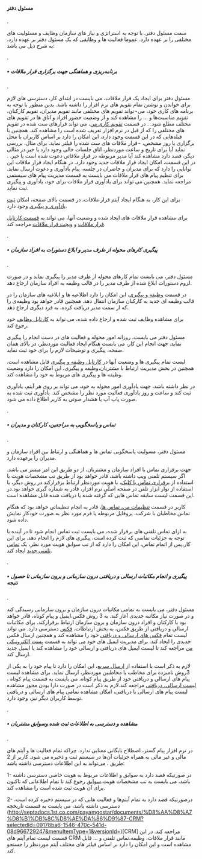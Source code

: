 #### مسئول دفتر
.

سمت مسئول دفتر، با توجه به استراتژی و نیاز های سازمان وظایف و مسئولیت های مختلفی را  بر عهده دارد. عموما  فعالیت ها و وظایفی که یک مسئول دفتر بر عهده دارد، به شرح ذیل می باشد:
 
 
 .
##### •	برنامه‌ریزی و هماهنگی جهت برگزاری قرار ملاقات
 .
 
 
مسئول دفتر برای ایجاد یک قرار ملاقات، می بایست در ابتدای کار، دسترسی های لازم برای خواندن و نوشتن تمام تقویم های نرم افزار را داشته باشد. بدین منظور با توجه به برنامه های کاری خود، می¬تواند تقویم های مختلفی مانند تقویم مدیران، تقویم کارکنان، تقویم مناسبت‌ها و ... را مشاهده کند و از وضعیت حضور افراد و اتاق ها در تقویم های مختلف مطلع شود.
 .
در قسمت [تقویم کاری من](http://septadocs.1st.co.com/payamgostar/documents/%D8%AA%D9%82%D9%88%DB%8C%D9%85-%DA%A9%D8%A7%D8%B1%DB%8C-%D9%85%D9%86?selectedId=fb01433b-fe7b-4437-5418-08d966729247&menuItemType=1&versionId=)، می تواند قرارهای ست شده در تقویم های مختلفی را که از قبل در نرم افزار تعریف شده است را مشاهده کند. همچنین با فیلدهایی که در این قسمت وجود دارد، این امکان را دارد بر اساس کاربران یا محل برگزاری یا روز مشخص، ¬قرار ملاقات های ست شده را فیلتر نماید. برای مثال، بررسی نماید آیا برای تاریخ و ساعت موردنظر، اتاق جلسات خالی وجود دارد یا خیر.در مثالی دیگر، قصد دارد مشاهده کند آیا مدیر مربوطه در قرار ملاقاتی دعوت شده است یا خیر.
 .
در این قسمت، امکان ایجاد قرار ملاقات جدید وجود دارد. در هنگام ایجاد قرار ملاقات این توانایی را دارد که برای مدیران و حاضران در جلسه، پیام یادآوری و دعوت ارسال نماید. برای تنظیم پیام های قرار ملاقات می بایست به قسمت مدیریت پیام های سیستمی مراجعه نماید. همچنین می تواند برای یادآوری قرار ملاقات برای خود، یادآوری و پیگیری ثبت نماید.

برای این کار، به هنگام ایجاد آیتم قرار ملاقات، در قسمت بالای صفحه، امکان [ثبت یادآوری و پیگیری](http://septadocs.1st.co.com/payamgostar/documents/%D8%AB%D8%A8%D8%AA-%DB%8C%D8%A7%D8%AF%D8%A2%D9%88%D8%B1%DB%8C-%D9%88-%D9%BE%DB%8C%DA%AF%DB%8C%D8%B1%DB%8C?selectedId=94dabd68-9f08-4a31-8d2d-08d977603f16&menuItemType=1&versionId=) وجود دارد.

برای مشاهده قرار ملاقات های ایجاد شده و وضعیت آنها، می تواند به  [قسمت کارتابل قرار ملاقات](http://septadocs.1st.co.com/payamgostar/documents/%D8%AA%D8%B9%DB%8C%DB%8C%D9%86-%D9%88%D8%B6%D8%B9%DB%8C%D8%AA-%D8%AD%D8%B6%D9%88%D8%B1-%D8%AF%D8%B1-%D9%82%D8%B1%D8%A7%D8%B1%D9%85%D9%84%D8%A7%D9%82%D8%A7%D8%AA?selectedId=1e5b16d7-2908-405a-5445-08d966729247&menuItemType=1&versionId=) و [ویجت قرار ملاقات](http://septadocs.1st.co.com/payamgostar/documents/%D9%88%DB%8C%D8%AC%D8%AA-%D9%82%D8%B1%D8%A7%D8%B1%D9%85%D9%84%D8%A7%D9%82%D8%A7%D8%AA?selectedId=1d337dd5-fec4-4274-553c-08d966729247&menuItemType=1&versionId=) مراجعه کند.
 
 
 .
##### •	پیگیری کارهای محوله از طرف مدیر و ابلاغ دستورات به افراد سازمان
 .
 
 
مسئول دفتر، می بایست تمام کارهای محوله از طرف مدیر را پیگیری نماید و در صورت لزوم دستورات ابلاغ شده از طرف مدیر را در قالب وظیفه به افراد سازمان ارجاع دهد.

در قسمت [وظیفه و پیگیری](http://septadocs.1st.co.com/payamgostar/documents/%DA%A9%D8%A7%D8%B1%D8%AA%D8%A7%D8%A8%D9%84-%D9%88%D8%B8%D8%A7%DB%8C%D9%81-%D9%88-%D9%BE%DB%8C%DA%AF%DB%8C%D8%B1%DB%8C%E2%80%8C%D9%87%D8%A7?selectedId=af6803b6-41a0-4c62-5431-08d966729247&menuItemType=1&versionId=)، این امکان را دارد اطلاعیه ها و ابلاغیه های سازمان را در قالب وظیفه ای جدید به کارکنان سازمان انتقال دهد. همچنین قادر خواهد بود وظیفه‌ی را که از سمت مدیر دریافت کرده، به فرد دیگری ارجاع دهد.

برای مشاهده وظایف ثبت شده و ارجاع داده شده، می تواند به [کارتابل وظایف](http://septadocs.1st.co.com/payamgostar/documents/%DA%A9%D8%A7%D8%B1%D8%AA%D8%A7%D8%A8%D9%84-%D9%88%D8%B8%D8%A7%DB%8C%D9%81-%D9%88-%D9%BE%DB%8C%DA%AF%DB%8C%D8%B1%DB%8C%E2%80%8C%D9%87%D8%A7?selectedId=af6803b6-41a0-4c62-5431-08d966729247&menuItemType=1&versionId=) خود رجوع کند.

مسئول دفتر می بایست، روزانه  امور محوله و فعالیت های در دست انجام را پیگیری نماید. جهت انجام این کار، می بایست هنگام ایجاد فعالیت موردنظر، در بالای همان صفحه، پیگیری و توضیحات لازم را برای خود ثبت نماید.

لیست تمام پیگیری ها و وضعیت آنها در [کارتابل وظیفه و پیگیری](http://septadocs.1st.co.com/payamgostar/documents/%DA%A9%D8%A7%D8%B1%D8%AA%D8%A7%D8%A8%D9%84-%D9%88%D8%B8%D8%A7%DB%8C%D9%81-%D9%88-%D9%BE%DB%8C%DA%AF%DB%8C%D8%B1%DB%8C%E2%80%8C%D9%87%D8%A7?selectedId=af6803b6-41a0-4c62-5431-08d966729247&menuItemType=1&versionId=) قابل مشاهده است. همچنین در بخش مدیریت ارتباط با مشتریان،وظیفه و پیگیری، این امکان را دارد وضعیت وظیفه ها و پیگیری های مربوط به خود را مشاهده کند.

در نظر داشته باشد، جهت یادآوری امور محوله به خود، می تواند بر روی هر آیتم، یادآوری ثبت کند و ساعت و روز یادآوری فعالیت مورد نظر را مشخص کند. یادآوری ثبت شده به صورت پاپ آپ یا هشدار صوتی به کاربر اطلاع داده می شود.



.
##### •	تماس و پاسخگویی به مراجعین، کارکنان و مدیران 
.


مسئول دفتر، مسولیت پاسخگویی تماس ها و هماهنگی و ارتباط بین افراد سازمان و مدیران را برعهده دارد.

جهت برقراری تماس با افراد سازمان و مشتریان، از دو طریق این امر میسر می باشد. اگر سیستم تلفنی ویپ داشته باشد، قادر خواهد بود از طریق تب مشخصات هویت با استفاده از [برقراری تماس با کلیک](http://septadocs.1st.co.com/payamgostar/documents/%DA%A9%D8%A7%D8%B1%D8%AA%D8%A7%D8%A8%D9%84-%D9%88%D8%B8%D8%A7%DB%8C%D9%81-%D9%88-%D9%BE%DB%8C%DA%AF%DB%8C%D8%B1%DB%8C%E2%80%8C%D9%87%D8%A7?selectedId=af6803b6-41a0-4c62-5431-08d966729247&menuItemType=1&versionId=)، با هویت موردنظر ارتباط برقرارکند.در روش دیگر، با استفاده از نوار ابزار تلفن در صفحه اصلی نرم افزار، قادر به شماره گیری خواهد بود.در این قسمت لیست سابقه تماس هایی که گرفته شده یا دریافت شده قابل مشاهده است.

کاربر در قسمت [تنظیمات من، تماس ها](http://septadocs.1st.co.com/payamgostar/documents/%D8%AA%D9%86%D8%B8%DB%8C%D9%85%D8%A7%D8%AA-%D9%85%D9%86?selectedId=bf7bfcde-c362-49b8-5453-08d966729247&menuItemType=1&versionId=)، قادر به انجام تنظیماتی خواهد بود که هنگام تماس مخاطبان با شرکت، پروفایل مربوطه یا فرم مورد نظر به صورت خودکار نمایش داده شود.

به ازای تماس تلفنی های برقرار شده، می بایست ثبت تماس انجام شود تا در آینده با توجه به جزئیات تماسی که ثبت کرده است، پیگیری های لازم را انجام دهد. برای این کار،پس از اتمام تماس، این امکان را دارد که از تب سوابق هویت مورد نظر، یک [تماس تلفنی جدید](http://septadocs.1st.co.com/payamgostar/documents/%D8%AB%D8%A8%D8%AA-%D8%AA%D9%85%D8%A7%D8%B3-%D8%AA%D9%84%D9%81%D9%86%DB%8C?selectedId=0c6650cf-3b7e-4587-553a-08d966729247&menuItemType=1&versionId=) ایجاد کند.


.
##### •	پیگیری و انجام مکاتبات ارسالی و دریافتی درون سازمانی و برون سازمانی تا حصول نتیجه

.

مسئول دفتر، می بایست به تمامی مکاتبات درون سازمان و برون سازمانی رسیدگی کند و در صورت نیاز مکاتبه جدیدی آغاز کند. به 3 روش فکس،ایمیل و پیام کوتاه، قادر خواهد بود با کارکنان و افراد درون سازمان و برون سازمان ارتباط برقرارکند. برای مکاتبات ارسالی و دریافتی از طریق فکس، به بخش ارتباطات، [فکس](http://septadocs.1st.co.com/payamgostar/documents/%D9%81%DA%A9%D8%B3?selectedId=411f2586-5c67-493b-de1e-08d91e8638da&menuItemType=1&versionId=) دسترسی دارد. می تواند لیست تمام [فکس های ارسالی و دریافتی](http://septadocs.1st.co.com/payamgostar/documents/%D9%84%DB%8C%D8%B3%D8%AA-%D9%81%DA%A9%D8%B3%E2%80%8C%D9%87%D8%A7%DB%8C-%D8%AF%D8%B1%DB%8C%D8%A7%D9%81%D8%AA%DB%8C?selectedId=9fdc453e-5cee-43f5-8d4c-08d977603f16&menuItemType=1&versionId=) خود را مشاهده کند و همچنین ارسال فکس جدیدی را ایجاد کند. برای مدیریت ایمیل های خود می تواند به قسمت [پست الکترونیکی من](http://septadocs.1st.co.com/payamgostar/documents/-%D8%A7%D8%B1%D8%B3%D8%A7%D9%84-%D8%A7%DB%8C%D9%85%DB%8C%D9%84-%D8%A7%D8%B2-%D8%B5%D9%86%D8%AF%D9%88%D9%82-%D9%BE%D8%B3%D8%AA-%D8%A7%D9%84%DA%A9%D8%AA%D8%B1%D9%88%D9%86%DB%8C%DA%A9%DB%8C-%D9%85%D9%86?selectedId=591091a5-22d3-4ba0-de20-08d91e8638da&menuItemType=1&versionId=) مراجعه کند تا لیست ایمیل های دریافتی و ارسالی خود را مشاهده کند یا ایمیل جدید ارسال کند.

 لازم به ذکر است با استفاده از [ارسال سریع](http://septadocs.1st.co.com/payamgostar/documents/%D8%A7%D8%B1%D8%B3%D8%A7%D9%84-%D8%B3%D8%B1%DB%8C%D8%B9?selectedId=8a0961f3-0ed6-4260-de1a-08d91e8638da&menuItemType=1&versionId=)، این امکان را دارد تا پیام خود را به یکی از 3روش نامبرده برای مخاطب یا مخاطبین موردنظر، ارسال نماید. برای مشاهده لیست پیام های ارسالی و دریافتی خود از طریق پیام کوتاه، می بایست به قسمت پیام کوتاه ، [لیست ارسالی، دریافتی](http://septadocs.1st.co.com/payamgostar/documents/%D9%84%DB%8C%D8%B3%D8%AA-%D9%BE%DB%8C%D8%A7%D9%85%E2%80%8C%D9%87%D8%A7%DB%8C-%D8%A7%D8%B1%D8%B3%D8%A7%D9%84%DB%8C?selectedId=91918ed3-372a-4223-53e3-08d966729247&menuItemType=1&versionId=) مراجعه کند.لازم به ذکر است در صورت دارا بودن مجوز مشاهده لیست پیام های ارسالی یا دریافتی، امکان مشاهده تمامی پیام های ارسالی و دریافتی توسط کاربران دیگر نیز، وجود دارد.
 
 .
 
##### • مشاهده و دسترسی به اطلاعات ثبت شده وسوابق مشتریان   
.


در نرم افزار پیام گستر، اصطلاح بایگانی معنایی ندارد. چراکه تمام فعالیت ها و آیتم های مالی و غیر مالی به همراه جزئیات آن‌ها در سیستم ثبت و ذخیره می شود.
کاربر از 2 طریق ، می‌تواند به این اطلاعات دسترسی داشته باشد:

1-	در صورتیکه قصد دارد  به سوابق و اطلاعات مربوط به هویت خاصی دسترسی داشته باشد، می بایست به تب مشخصات هویت،[سوابق](http://septadocs.1st.co.com/payamgostar/documents/%D8%B3%D9%88%D8%A7%D8%A8%D9%82?selectedId=f5c37c13-d8c8-46be-551d-08d966729247&menuItemType=1&versionId=) رجوع کند تا تمام اطلاعاتی که تاکنون برای آن هویت ثبت شده است را مشاهده کند.

2-	درصورتیکه قصد دارد به تمام آیتم‌ها و فعالیت هایی که در سیستم ذخیره کرده است، دسترسی داشته باشد، می بایست به قسمت تاریخچه (http://septadocs.1st.co.com/payamgostar/documents/%D8%AA%D8%A7%D8%B1%DB%8C%D8%AE%DA%86%D9%87-CRM?selectedId=09178ba6-1546-470c-541d-08d966729247&menuItemType=1&versionId=)[CRM] مراجعه کند. در این قسمت لیست تمام آیتم های CRM مانند قرار ملاقات، وظیفه،تماس تلفنی و ... قابل مشاهده است و این امکان را دارد بر اساس فیلتر های مختلف آیتم موردنظر را جستجو کند.






